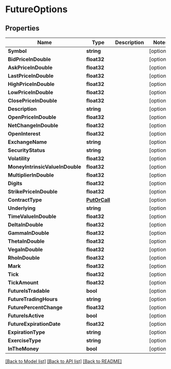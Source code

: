 # FutureOptions

## Properties

Name | Type | Description | Notes
------------ | ------------- | ------------- | -------------
**Symbol** | **string** |  | [optional] 
**BidPriceInDouble** | **float32** |  | [optional] 
**AskPriceInDouble** | **float32** |  | [optional] 
**LastPriceInDouble** | **float32** |  | [optional] 
**HighPriceInDouble** | **float32** |  | [optional] 
**LowPriceInDouble** | **float32** |  | [optional] 
**ClosePriceInDouble** | **float32** |  | [optional] 
**Description** | **string** |  | [optional] 
**OpenPriceInDouble** | **float32** |  | [optional] 
**NetChangeInDouble** | **float32** |  | [optional] 
**OpenInterest** | **float32** |  | [optional] 
**ExchangeName** | **string** |  | [optional] 
**SecurityStatus** | **string** |  | [optional] 
**Volatility** | **float32** |  | [optional] 
**MoneyIntrinsicValueInDouble** | **float32** |  | [optional] 
**MultiplierInDouble** | **float32** |  | [optional] 
**Digits** | **float32** |  | [optional] 
**StrikePriceInDouble** | **float32** |  | [optional] 
**ContractType** | [**PutOrCall**](PutOrCall.md) |  | [optional] 
**Underlying** | **string** |  | [optional] 
**TimeValueInDouble** | **float32** |  | [optional] 
**DeltaInDouble** | **float32** |  | [optional] 
**GammaInDouble** | **float32** |  | [optional] 
**ThetaInDouble** | **float32** |  | [optional] 
**VegaInDouble** | **float32** |  | [optional] 
**RhoInDouble** | **float32** |  | [optional] 
**Mark** | **float32** |  | [optional] 
**Tick** | **float32** |  | [optional] 
**TickAmount** | **float32** |  | [optional] 
**FutureIsTradable** | **bool** |  | [optional] 
**FutureTradingHours** | **string** |  | [optional] 
**FuturePercentChange** | **float32** |  | [optional] 
**FutureIsActive** | **bool** |  | [optional] 
**FutureExpirationDate** | **float32** |  | [optional] 
**ExpirationType** | **string** |  | [optional] 
**ExerciseType** | **string** |  | [optional] 
**InTheMoney** | **bool** |  | [optional] 

[[Back to Model list]](../README.md#documentation-for-models) [[Back to API list]](../README.md#documentation-for-api-endpoints) [[Back to README]](../README.md)


